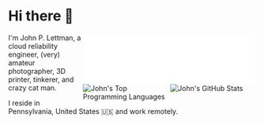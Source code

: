 # Hi there 👋

<div>
  <a href="https://github.com/johnlettman/github-stats#gh-dark-mode-only">
    <img src="https://raw.githubusercontent.com/johnlettman/github-stats/master/generated/overview.svg#gh-dark-mode-only"  width="35%" align="right" alt="John's GitHub Stats" />
    <img src="https://raw.githubusercontent.com/johnlettman/github-stats/master/generated/languages.svg#gh-dark-mode-only" width="35%" align="right" alt="John's Top Programming Languages" />
  </a>
  <a href="https://github.com/johnlettman/github-stats#gh-light-mode-only">
    <img src="https://raw.githubusercontent.com/johnlettman/github-stats/blob/master/generated/overview.svg#gh-dark-mode-only#gh-light-mode-only"  width="35%" align="right" alt="John's GitHub Stats" />
    <img src="https://raw.githubusercontent.com/johnlettman/github-stats/blob/master/generated/languages.svg#gh-dark-mode-only#gh-light-mode-only" width="35%" align="right" alt="John's Top Programming Languages" />
  </a>
</div>

I'm John P. Lettman, a cloud reliability engineer, (very) amateur photographer, 3D printer, tinkerer, and crazy cat man.

I reside in Pennsylvania, United States 🇺🇸 and work remotely. 




